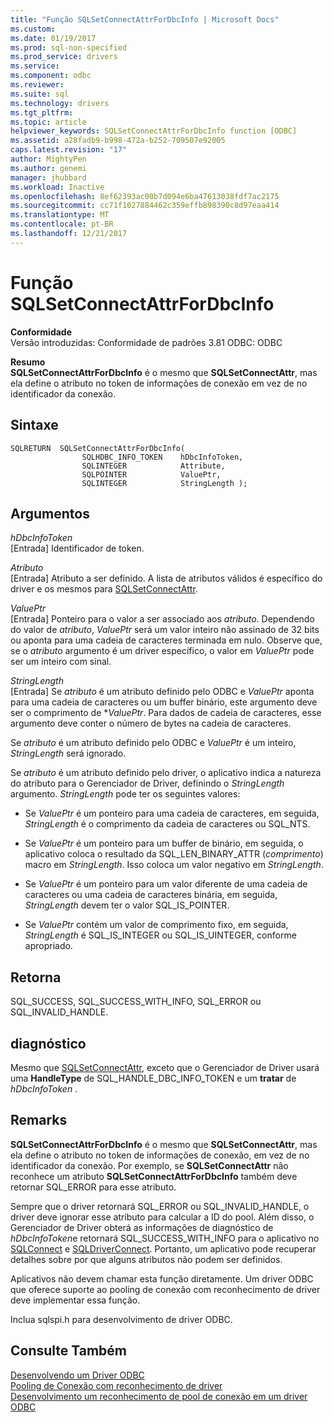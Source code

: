 ```yaml
---
title: "Função SQLSetConnectAttrForDbcInfo | Microsoft Docs"
ms.custom: 
ms.date: 01/19/2017
ms.prod: sql-non-specified
ms.prod_service: drivers
ms.service: 
ms.component: odbc
ms.reviewer: 
ms.suite: sql
ms.technology: drivers
ms.tgt_pltfrm: 
ms.topic: article
helpviewer_keywords: SQLSetConnectAttrForDbcInfo function [ODBC]
ms.assetid: a28fadb9-b998-472a-b252-709507e92005
caps.latest.revision: "17"
author: MightyPen
ms.author: genemi
manager: jhubbard
ms.workload: Inactive
ms.openlocfilehash: 8ef62393ac00b7d094e6ba47613038fdf7ac2175
ms.sourcegitcommit: cc71f1027884462c359effb898390c8d97eaa414
ms.translationtype: MT
ms.contentlocale: pt-BR
ms.lasthandoff: 12/21/2017
---
```

# <a name="sqlsetconnectattrfordbcinfo-function"></a>Função SQLSetConnectAttrForDbcInfo
**Conformidade**  
 Versão introduzidas: Conformidade de padrões 3.81 ODBC: ODBC  
  
 **Resumo**  
 **SQLSetConnectAttrForDbcInfo** é o mesmo que **SQLSetConnectAttr**, mas ela define o atributo no token de informações de conexão em vez de no identificador da conexão.  
  
## <a name="syntax"></a>Sintaxe  
  
```  
SQLRETURN  SQLSetConnectAttrForDbcInfo(  
                SQLHDBC_INFO_TOKEN    hDbcInfoToken,  
                SQLINTEGER            Attribute,  
                SQLPOINTER            ValuePtr,  
                SQLINTEGER            StringLength );  
```  
  
## <a name="arguments"></a>Argumentos  
 *hDbcInfoToken*  
 [Entrada] Identificador de token.  
  
 *Atributo*  
 [Entrada] Atributo a ser definido. A lista de atributos válidos é específico do driver e os mesmos para [SQLSetConnectAttr](../../../odbc/reference/syntax/sqlsetconnectattr-function.md).  
  
 *ValuePtr*  
 [Entrada] Ponteiro para o valor a ser associado aos *atributo*. Dependendo do valor de *atributo*, *ValuePtr* será um valor inteiro não assinado de 32 bits ou aponta para uma cadeia de caracteres terminada em nulo. Observe que, se o *atributo* argumento é um driver específico, o valor em *ValuePtr* pode ser um inteiro com sinal.  
  
 *StringLength*  
 [Entrada] Se *atributo* é um atributo definido pelo ODBC e *ValuePtr* aponta para uma cadeia de caracteres ou um buffer binário, este argumento deve ser o comprimento de **ValuePtr*. Para dados de cadeia de caracteres, esse argumento deve conter o número de bytes na cadeia de caracteres.  
  
 Se *atributo* é um atributo definido pelo ODBC e *ValuePtr* é um inteiro, *StringLength* será ignorado.  
  
 Se *atributo* é um atributo definido pelo driver, o aplicativo indica a natureza do atributo para o Gerenciador de Driver, definindo o *StringLength* argumento. *StringLength* pode ter os seguintes valores:  
  
-   Se *ValuePtr* é um ponteiro para uma cadeia de caracteres, em seguida, *StringLength* é o comprimento da cadeia de caracteres ou SQL_NTS.  
  
-   Se *ValuePtr* é um ponteiro para um buffer de binário, em seguida, o aplicativo coloca o resultado da SQL_LEN_BINARY_ATTR (*comprimento*) macro em *StringLength*. Isso coloca um valor negativo em *StringLength*.  
  
-   Se *ValuePtr* é um ponteiro para um valor diferente de uma cadeia de caracteres ou uma cadeia de caracteres binária, em seguida, *StringLength* devem ter o valor SQL_IS_POINTER.  
  
-   Se *ValuePtr* contém um valor de comprimento fixo, em seguida, *StringLength* é SQL_IS_INTEGER ou SQL_IS_UINTEGER, conforme apropriado.  
  
## <a name="returns"></a>Retorna  
 SQL_SUCCESS, SQL_SUCCESS_WITH_INFO, SQL_ERROR ou SQL_INVALID_HANDLE.  
  
## <a name="diagnostics"></a>diagnóstico  
 Mesmo que [SQLSetConnectAttr](../../../odbc/reference/syntax/sqlsetconnectattr-function.md), exceto que o Gerenciador de Driver usará uma **HandleType** de SQL_HANDLE_DBC_INFO_TOKEN e um **tratar** de *hDbcInfoToken* .  
  
## <a name="remarks"></a>Remarks  
 **SQLSetConnectAttrForDbcInfo** é o mesmo que **SQLSetConnectAttr**, mas ela define o atributo no token de informações de conexão, em vez de no identificador da conexão. Por exemplo, se **SQLSetConnectAttr** não reconhece um atributo **SQLSetConnectAttrForDbcInfo** também deve retornar SQL_ERROR para esse atributo.  
  
 Sempre que o driver retornará SQL_ERROR ou SQL_INVALID_HANDLE, o driver deve ignorar esse atributo para calcular a ID do pool. Além disso, o Gerenciador de Driver obterá as informações de diagnóstico de *hDbcInfoToken*e retornará SQL_SUCCESS_WITH_INFO para o aplicativo no [SQLConnect](../../../odbc/reference/syntax/sqlconnect-function.md) e [SQLDriverConnect](../../../odbc/reference/syntax/sqldriverconnect-function.md). Portanto, um aplicativo pode recuperar detalhes sobre por que alguns atributos não podem ser definidos.  
  
 Aplicativos não devem chamar esta função diretamente. Um driver ODBC que oferece suporte ao pooling de conexão com reconhecimento de driver deve implementar essa função.  
  
 Inclua sqlspi.h para desenvolvimento de driver ODBC.  
  
## <a name="see-also"></a>Consulte Também  
 [Desenvolvendo um Driver ODBC](../../../odbc/reference/develop-driver/developing-an-odbc-driver.md)   
 [Pooling de Conexão com reconhecimento de driver](../../../odbc/reference/develop-app/driver-aware-connection-pooling.md)   
 [Desenvolvimento um reconhecimento de pool de conexão em um driver ODBC](../../../odbc/reference/develop-driver/developing-connection-pool-awareness-in-an-odbc-driver.md)
